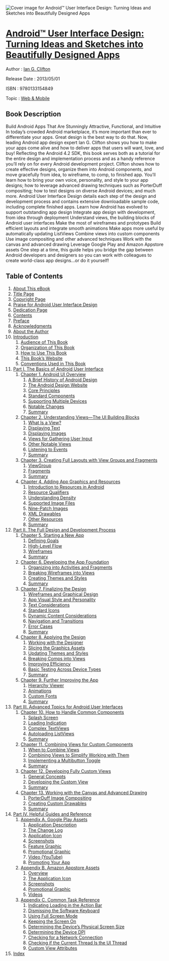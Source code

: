 ![Cover image for Android™ User Interface Design: Turning Ideas and Sketches into Beautifully Designed Apps](https://imgdetail.ebookreading.net/cover/cover/web_mobile/EB9780133154849.jpg)

[Android™ User Interface Design: Turning Ideas and Sketches into Beautifully Designed Apps](https://ebookreading.net/view/book/Android%E2%84%A2+User+Interface+Design%3A+Turning+Ideas+and+Sketches+into+Beautifully+Designed+Apps-EB9780133154849_1.html "Android™ User Interface Design: Turning Ideas and Sketches into Beautifully Designed Apps")
====================================================================================================================

Author : [Ian G. Clifton](https://ebookreading.net/search/author/Ian+G.+Clifton)

Release Date : 2013/05/01

ISBN : 9780133154849

Topic : [Web & Mobile](https://ebookreading.net/search/category/web-mobile)

Book Description
-----------------

Build Android Apps That Are Stunningly Attractive, Functional, and Intuitive
In today’s crowded Android marketplace, it’s more important than ever to differentiate your apps. Great design is the best way to do that. Now, leading Android app design expert Ian G. Clifton shows you how to make your apps come alive and how to deliver apps that users will want, love, and buy!
Reflecting the Android 4.2 SDK, this book serves both as a tutorial for the entire design and implementation process and as a handy reference you’ll rely on for every Android development project.
Clifton shows how to create effective designs, organize them into Android components, and move gracefully from idea, to wireframe, to comp, to finished app. You’ll learn how to bring your own voice, personality, and style to your app designs; how to leverage advanced drawing techniques such as PorterDuff compositing; how to test designs on diverse Android devices; and much more.
Android User Interface Design details each step of the design and development process and contains extensive downloadable sample code, including complete finished apps.
Learn how Android has evolved to support outstanding app design
Integrate app design with development, from idea through deployment
Understand views, the building blocks of Android user interfaces
Make the most of wireframes and prototypes
Build efficient layouts and integrate smooth animations
Make apps more useful by automatically updating ListViews
Combine views into custom components
Use image compositing and other advanced techniques
Work with the canvas and advanced drawing
Leverage Google Play and Amazon Appstore assets
One step at a time, this guide helps you bridge the gap between Android developers and designers so you can work with colleagues to create world-class app designs...or do it yourself!
              
Table of Contents
-----------------

1. [About This eBook](https://ebookreading.net/view/book/Android%E2%84%A2+User+Interface+Design%3A+Turning+Ideas+and+Sketches+into+Beautifully+Designed+Apps-EB9780133154849_1.html)
1. [Title Page](https://ebookreading.net/view/book/Android%E2%84%A2+User+Interface+Design%3A+Turning+Ideas+and+Sketches+into+Beautifully+Designed+Apps-EB9780133154849_4.html)
1. [Copyright Page](https://ebookreading.net/view/book/Android%E2%84%A2+User+Interface+Design%3A+Turning+Ideas+and+Sketches+into+Beautifully+Designed+Apps-EB9780133154849_5.html)
1. [Praise for Android User Interface Design](https://ebookreading.net/view/book/Android%E2%84%A2+User+Interface+Design%3A+Turning+Ideas+and+Sketches+into+Beautifully+Designed+Apps-EB9780133154849_6.html)
1. [Dedication Page](https://ebookreading.net/view/book/Android%E2%84%A2+User+Interface+Design%3A+Turning+Ideas+and+Sketches+into+Beautifully+Designed+Apps-EB9780133154849_0.html)
1. [Contents](https://ebookreading.net/view/book/Android%E2%84%A2+User+Interface+Design%3A+Turning+Ideas+and+Sketches+into+Beautifully+Designed+Apps-EB9780133154849_8.html)
1. [Preface](https://ebookreading.net/view/book/Android%E2%84%A2+User+Interface+Design%3A+Turning+Ideas+and+Sketches+into+Beautifully+Designed+Apps-EB9780133154849_0.html)
1. [Acknowledgments](https://ebookreading.net/view/book/Android%E2%84%A2+User+Interface+Design%3A+Turning+Ideas+and+Sketches+into+Beautifully+Designed+Apps-EB9780133154849_9.html)
1. [About the Author](https://ebookreading.net/view/book/Android%E2%84%A2+User+Interface+Design%3A+Turning+Ideas+and+Sketches+into+Beautifully+Designed+Apps-EB9780133154849_10.html)
1. [Introduction](https://ebookreading.net/view/book/Android%E2%84%A2+User+Interface+Design%3A+Turning+Ideas+and+Sketches+into+Beautifully+Designed+Apps-EB9780133154849_11.html)
    1. [Audience of This Book](https://ebookreading.net/view/book/Android%E2%84%A2+User+Interface+Design%3A+Turning+Ideas+and+Sketches+into+Beautifully+Designed+Apps-EB9780133154849_11.html#ch00lev1sec1)
    1. [Organization of This Book](https://ebookreading.net/view/book/Android%E2%84%A2+User+Interface+Design%3A+Turning+Ideas+and+Sketches+into+Beautifully+Designed+Apps-EB9780133154849_11.html#ch00lev1sec2)
    1. [How to Use This Book](https://ebookreading.net/view/book/Android%E2%84%A2+User+Interface+Design%3A+Turning+Ideas+and+Sketches+into+Beautifully+Designed+Apps-EB9780133154849_11.html#ch00lev1sec3)
    1. [This Book’s Website](https://ebookreading.net/view/book/Android%E2%84%A2+User+Interface+Design%3A+Turning+Ideas+and+Sketches+into+Beautifully+Designed+Apps-EB9780133154849_11.html#ch00lev1sec4)
    1. [Conventions Used in This Book](https://ebookreading.net/view/book/Android%E2%84%A2+User+Interface+Design%3A+Turning+Ideas+and+Sketches+into+Beautifully+Designed+Apps-EB9780133154849_11.html#ch00lev1sec5)
1. [Part I. The Basics of Android User Interface](https://ebookreading.net/view/book/Android%E2%84%A2+User+Interface+Design%3A+Turning+Ideas+and+Sketches+into+Beautifully+Designed+Apps-EB9780133154849_12.html)
    1. [Chapter 1. Android UI Overview](https://ebookreading.net/view/book/Android%E2%84%A2+User+Interface+Design%3A+Turning+Ideas+and+Sketches+into+Beautifully+Designed+Apps-EB9780133154849_13.html)
        1. [A Brief History of Android Design](https://ebookreading.net/view/book/Android%E2%84%A2+User+Interface+Design%3A+Turning+Ideas+and+Sketches+into+Beautifully+Designed+Apps-EB9780133154849_13.html#ch01lev1sec1)
        1. [The Android Design Website](https://ebookreading.net/view/book/Android%E2%84%A2+User+Interface+Design%3A+Turning+Ideas+and+Sketches+into+Beautifully+Designed+Apps-EB9780133154849_13.html#ch01lev1sec2)
        1. [Core Principles](https://ebookreading.net/view/book/Android%E2%84%A2+User+Interface+Design%3A+Turning+Ideas+and+Sketches+into+Beautifully+Designed+Apps-EB9780133154849_13.html#ch01lev1sec3)
        1. [Standard Components](https://ebookreading.net/view/book/Android%E2%84%A2+User+Interface+Design%3A+Turning+Ideas+and+Sketches+into+Beautifully+Designed+Apps-EB9780133154849_13.html#ch01lev1sec4)
        1. [Supporting Multiple Devices](https://ebookreading.net/view/book/Android%E2%84%A2+User+Interface+Design%3A+Turning+Ideas+and+Sketches+into+Beautifully+Designed+Apps-EB9780133154849_13.html#ch01lev1sec5)
        1. [Notable Changes](https://ebookreading.net/view/book/Android%E2%84%A2+User+Interface+Design%3A+Turning+Ideas+and+Sketches+into+Beautifully+Designed+Apps-EB9780133154849_13.html#ch01lev1sec6)
        1. [Summary](https://ebookreading.net/view/book/Android%E2%84%A2+User+Interface+Design%3A+Turning+Ideas+and+Sketches+into+Beautifully+Designed+Apps-EB9780133154849_13.html#ch01lev1sec7)
    1. [Chapter 2. Understanding Views—The UI Building Blocks](https://ebookreading.net/view/book/Android%E2%84%A2+User+Interface+Design%3A+Turning+Ideas+and+Sketches+into+Beautifully+Designed+Apps-EB9780133154849_14.html)
        1. [What Is a View?](https://ebookreading.net/view/book/Android%E2%84%A2+User+Interface+Design%3A+Turning+Ideas+and+Sketches+into+Beautifully+Designed+Apps-EB9780133154849_14.html#ch02lev1sec1)
        1. [Displaying Text](https://ebookreading.net/view/book/Android%E2%84%A2+User+Interface+Design%3A+Turning+Ideas+and+Sketches+into+Beautifully+Designed+Apps-EB9780133154849_14.html#ch02lev1sec2)
        1. [Displaying Images](https://ebookreading.net/view/book/Android%E2%84%A2+User+Interface+Design%3A+Turning+Ideas+and+Sketches+into+Beautifully+Designed+Apps-EB9780133154849_14.html#ch02lev1sec3)
        1. [Views for Gathering User Input](https://ebookreading.net/view/book/Android%E2%84%A2+User+Interface+Design%3A+Turning+Ideas+and+Sketches+into+Beautifully+Designed+Apps-EB9780133154849_14.html#ch02lev1sec4)
        1. [Other Notable Views](https://ebookreading.net/view/book/Android%E2%84%A2+User+Interface+Design%3A+Turning+Ideas+and+Sketches+into+Beautifully+Designed+Apps-EB9780133154849_14.html#ch02lev1sec5)
        1. [Listening to Events](https://ebookreading.net/view/book/Android%E2%84%A2+User+Interface+Design%3A+Turning+Ideas+and+Sketches+into+Beautifully+Designed+Apps-EB9780133154849_14.html#ch02lev1sec6)
        1. [Summary](https://ebookreading.net/view/book/Android%E2%84%A2+User+Interface+Design%3A+Turning+Ideas+and+Sketches+into+Beautifully+Designed+Apps-EB9780133154849_14.html#ch02lev1sec7)
    1. [Chapter 3. Creating Full Layouts with View Groups and Fragments](https://ebookreading.net/view/book/Android%E2%84%A2+User+Interface+Design%3A+Turning+Ideas+and+Sketches+into+Beautifully+Designed+Apps-EB9780133154849_15.html)
        1. [ViewGroup](https://ebookreading.net/view/book/Android%E2%84%A2+User+Interface+Design%3A+Turning+Ideas+and+Sketches+into+Beautifully+Designed+Apps-EB9780133154849_15.html#ch03lev1sec1)
        1. [Fragments](https://ebookreading.net/view/book/Android%E2%84%A2+User+Interface+Design%3A+Turning+Ideas+and+Sketches+into+Beautifully+Designed+Apps-EB9780133154849_15.html#ch03lev1sec2)
        1. [Summary](https://ebookreading.net/view/book/Android%E2%84%A2+User+Interface+Design%3A+Turning+Ideas+and+Sketches+into+Beautifully+Designed+Apps-EB9780133154849_15.html#ch03lev1sec3)
    1. [Chapter 4. Adding App Graphics and Resources](https://ebookreading.net/view/book/Android%E2%84%A2+User+Interface+Design%3A+Turning+Ideas+and+Sketches+into+Beautifully+Designed+Apps-EB9780133154849_16.html)
        1. [Introduction to Resources in Android](https://ebookreading.net/view/book/Android%E2%84%A2+User+Interface+Design%3A+Turning+Ideas+and+Sketches+into+Beautifully+Designed+Apps-EB9780133154849_16.html#ch04lev1sec1)
        1. [Resource Qualifiers](https://ebookreading.net/view/book/Android%E2%84%A2+User+Interface+Design%3A+Turning+Ideas+and+Sketches+into+Beautifully+Designed+Apps-EB9780133154849_16.html#ch04lev1sec2)
        1. [Understanding Density](https://ebookreading.net/view/book/Android%E2%84%A2+User+Interface+Design%3A+Turning+Ideas+and+Sketches+into+Beautifully+Designed+Apps-EB9780133154849_16.html#ch04lev1sec3)
        1. [Supported Image Files](https://ebookreading.net/view/book/Android%E2%84%A2+User+Interface+Design%3A+Turning+Ideas+and+Sketches+into+Beautifully+Designed+Apps-EB9780133154849_16.html#ch04lev1sec4)
        1. [Nine-Patch Images](https://ebookreading.net/view/book/Android%E2%84%A2+User+Interface+Design%3A+Turning+Ideas+and+Sketches+into+Beautifully+Designed+Apps-EB9780133154849_16.html#ch04lev1sec5)
        1. [XML Drawables](https://ebookreading.net/view/book/Android%E2%84%A2+User+Interface+Design%3A+Turning+Ideas+and+Sketches+into+Beautifully+Designed+Apps-EB9780133154849_16.html#ch04lev1sec6)
        1. [Other Resources](https://ebookreading.net/view/book/Android%E2%84%A2+User+Interface+Design%3A+Turning+Ideas+and+Sketches+into+Beautifully+Designed+Apps-EB9780133154849_16.html#ch04lev1sec7)
        1. [Summary](https://ebookreading.net/view/book/Android%E2%84%A2+User+Interface+Design%3A+Turning+Ideas+and+Sketches+into+Beautifully+Designed+Apps-EB9780133154849_16.html#ch04lev1sec8)
1. [Part II. The Full Design and Development Process](https://ebookreading.net/view/book/Android%E2%84%A2+User+Interface+Design%3A+Turning+Ideas+and+Sketches+into+Beautifully+Designed+Apps-EB9780133154849_17.html)
    1. [Chapter 5. Starting a New App](https://ebookreading.net/view/book/Android%E2%84%A2+User+Interface+Design%3A+Turning+Ideas+and+Sketches+into+Beautifully+Designed+Apps-EB9780133154849_18.html)
        1. [Defining Goals](https://ebookreading.net/view/book/Android%E2%84%A2+User+Interface+Design%3A+Turning+Ideas+and+Sketches+into+Beautifully+Designed+Apps-EB9780133154849_18.html#ch05lev1sec1)
        1. [High-Level Flow](https://ebookreading.net/view/book/Android%E2%84%A2+User+Interface+Design%3A+Turning+Ideas+and+Sketches+into+Beautifully+Designed+Apps-EB9780133154849_18.html#ch05lev1sec2)
        1. [Wireframes](https://ebookreading.net/view/book/Android%E2%84%A2+User+Interface+Design%3A+Turning+Ideas+and+Sketches+into+Beautifully+Designed+Apps-EB9780133154849_18.html#ch05lev1sec3)
        1. [Summary](https://ebookreading.net/view/book/Android%E2%84%A2+User+Interface+Design%3A+Turning+Ideas+and+Sketches+into+Beautifully+Designed+Apps-EB9780133154849_18.html#ch05lev1sec4)
    1. [Chapter 6. Developing the App Foundation](https://ebookreading.net/view/book/Android%E2%84%A2+User+Interface+Design%3A+Turning+Ideas+and+Sketches+into+Beautifully+Designed+Apps-EB9780133154849_20.html)
        1. [Organizing into Activities and Fragments](https://ebookreading.net/view/book/Android%E2%84%A2+User+Interface+Design%3A+Turning+Ideas+and+Sketches+into+Beautifully+Designed+Apps-EB9780133154849_20.html#ch06lev1sec1)
        1. [Breaking Wireframes into Views](https://ebookreading.net/view/book/Android%E2%84%A2+User+Interface+Design%3A+Turning+Ideas+and+Sketches+into+Beautifully+Designed+Apps-EB9780133154849_20.html#ch06lev1sec2)
        1. [Creating Themes and Styles](https://ebookreading.net/view/book/Android%E2%84%A2+User+Interface+Design%3A+Turning+Ideas+and+Sketches+into+Beautifully+Designed+Apps-EB9780133154849_20.html#ch06lev1sec3)
        1. [Summary](https://ebookreading.net/view/book/Android%E2%84%A2+User+Interface+Design%3A+Turning+Ideas+and+Sketches+into+Beautifully+Designed+Apps-EB9780133154849_20.html#ch06lev1sec4)
    1. [Chapter 7. Finalizing the Design](https://ebookreading.net/view/book/Android%E2%84%A2+User+Interface+Design%3A+Turning+Ideas+and+Sketches+into+Beautifully+Designed+Apps-EB9780133154849_0.html)
        1. [Wireframes and Graphical Design](https://ebookreading.net/view/book/Android%E2%84%A2+User+Interface+Design%3A+Turning+Ideas+and+Sketches+into+Beautifully+Designed+Apps-EB9780133154849_0.html#ch07lev1sec1)
        1. [App Visual Style and Personality](https://ebookreading.net/view/book/Android%E2%84%A2+User+Interface+Design%3A+Turning+Ideas+and+Sketches+into+Beautifully+Designed+Apps-EB9780133154849_0.html#ch07lev1sec2)
        1. [Text Considerations](https://ebookreading.net/view/book/Android%E2%84%A2+User+Interface+Design%3A+Turning+Ideas+and+Sketches+into+Beautifully+Designed+Apps-EB9780133154849_0.html#ch07lev1sec3)
        1. [Standard Icons](https://ebookreading.net/view/book/Android%E2%84%A2+User+Interface+Design%3A+Turning+Ideas+and+Sketches+into+Beautifully+Designed+Apps-EB9780133154849_0.html#ch07lev1sec4)
        1. [Dynamic Content Considerations](https://ebookreading.net/view/book/Android%E2%84%A2+User+Interface+Design%3A+Turning+Ideas+and+Sketches+into+Beautifully+Designed+Apps-EB9780133154849_0.html#ch07lev1sec5)
        1. [Navigation and Transitions](https://ebookreading.net/view/book/Android%E2%84%A2+User+Interface+Design%3A+Turning+Ideas+and+Sketches+into+Beautifully+Designed+Apps-EB9780133154849_0.html#ch07lev1sec6)
        1. [Error Cases](https://ebookreading.net/view/book/Android%E2%84%A2+User+Interface+Design%3A+Turning+Ideas+and+Sketches+into+Beautifully+Designed+Apps-EB9780133154849_0.html#ch07lev1sec7)
        1. [Summary](https://ebookreading.net/view/book/Android%E2%84%A2+User+Interface+Design%3A+Turning+Ideas+and+Sketches+into+Beautifully+Designed+Apps-EB9780133154849_0.html#ch07lev1sec8)
    1. [Chapter 8. Applying the Design](https://ebookreading.net/view/book/Android%E2%84%A2+User+Interface+Design%3A+Turning+Ideas+and+Sketches+into+Beautifully+Designed+Apps-EB9780133154849_21.html)
        1. [Working with the Designer](https://ebookreading.net/view/book/Android%E2%84%A2+User+Interface+Design%3A+Turning+Ideas+and+Sketches+into+Beautifully+Designed+Apps-EB9780133154849_21.html#ch08lev1sec1)
        1. [Slicing the Graphics Assets](https://ebookreading.net/view/book/Android%E2%84%A2+User+Interface+Design%3A+Turning+Ideas+and+Sketches+into+Beautifully+Designed+Apps-EB9780133154849_21.html#ch08lev1sec2)
        1. [Updating Themes and Styles](https://ebookreading.net/view/book/Android%E2%84%A2+User+Interface+Design%3A+Turning+Ideas+and+Sketches+into+Beautifully+Designed+Apps-EB9780133154849_21.html#ch08lev1sec3)
        1. [Breaking Comps into Views](https://ebookreading.net/view/book/Android%E2%84%A2+User+Interface+Design%3A+Turning+Ideas+and+Sketches+into+Beautifully+Designed+Apps-EB9780133154849_21.html#ch08lev1sec4)
        1. [Improving Efficiency](https://ebookreading.net/view/book/Android%E2%84%A2+User+Interface+Design%3A+Turning+Ideas+and+Sketches+into+Beautifully+Designed+Apps-EB9780133154849_21.html#ch08lev1sec5)
        1. [Basic Testing Across Device Types](https://ebookreading.net/view/book/Android%E2%84%A2+User+Interface+Design%3A+Turning+Ideas+and+Sketches+into+Beautifully+Designed+Apps-EB9780133154849_21.html#ch08lev1sec6)
        1. [Summary](https://ebookreading.net/view/book/Android%E2%84%A2+User+Interface+Design%3A+Turning+Ideas+and+Sketches+into+Beautifully+Designed+Apps-EB9780133154849_21.html#ch08lev1sec7)
    1. [Chapter 9. Further Improving the App](https://ebookreading.net/view/book/Android%E2%84%A2+User+Interface+Design%3A+Turning+Ideas+and+Sketches+into+Beautifully+Designed+Apps-EB9780133154849_22.html)
        1. [Hierarchy Viewer](https://ebookreading.net/view/book/Android%E2%84%A2+User+Interface+Design%3A+Turning+Ideas+and+Sketches+into+Beautifully+Designed+Apps-EB9780133154849_22.html#ch09lev1sec1)
        1. [Animations](https://ebookreading.net/view/book/Android%E2%84%A2+User+Interface+Design%3A+Turning+Ideas+and+Sketches+into+Beautifully+Designed+Apps-EB9780133154849_22.html#ch09lev1sec2)
        1. [Custom Fonts](https://ebookreading.net/view/book/Android%E2%84%A2+User+Interface+Design%3A+Turning+Ideas+and+Sketches+into+Beautifully+Designed+Apps-EB9780133154849_22.html#ch09lev1sec3)
        1. [Summary](https://ebookreading.net/view/book/Android%E2%84%A2+User+Interface+Design%3A+Turning+Ideas+and+Sketches+into+Beautifully+Designed+Apps-EB9780133154849_22.html#ch09lev1sec4)
1. [Part III. Advanced Topics for Android User Interfaces](https://ebookreading.net/view/book/Android%E2%84%A2+User+Interface+Design%3A+Turning+Ideas+and+Sketches+into+Beautifully+Designed+Apps-EB9780133154849_23.html)
    1. [Chapter 10. How to Handle Common Components](https://ebookreading.net/view/book/Android%E2%84%A2+User+Interface+Design%3A+Turning+Ideas+and+Sketches+into+Beautifully+Designed+Apps-EB9780133154849_24.html)
        1. [Splash Screen](https://ebookreading.net/view/book/Android%E2%84%A2+User+Interface+Design%3A+Turning+Ideas+and+Sketches+into+Beautifully+Designed+Apps-EB9780133154849_24.html#ch10lev1sec1)
        1. [Loading Indication](https://ebookreading.net/view/book/Android%E2%84%A2+User+Interface+Design%3A+Turning+Ideas+and+Sketches+into+Beautifully+Designed+Apps-EB9780133154849_24.html#ch10lev1sec2)
        1. [Complex TextViews](https://ebookreading.net/view/book/Android%E2%84%A2+User+Interface+Design%3A+Turning+Ideas+and+Sketches+into+Beautifully+Designed+Apps-EB9780133154849_24.html#ch10lev1sec3)
        1. [Autoloading ListViews](https://ebookreading.net/view/book/Android%E2%84%A2+User+Interface+Design%3A+Turning+Ideas+and+Sketches+into+Beautifully+Designed+Apps-EB9780133154849_24.html#ch10lev1sec4)
        1. [Summary](https://ebookreading.net/view/book/Android%E2%84%A2+User+Interface+Design%3A+Turning+Ideas+and+Sketches+into+Beautifully+Designed+Apps-EB9780133154849_24.html#ch10lev1sec5)
    1. [Chapter 11. Combining Views for Custom Components](https://ebookreading.net/view/book/Android%E2%84%A2+User+Interface+Design%3A+Turning+Ideas+and+Sketches+into+Beautifully+Designed+Apps-EB9780133154849_25.html)
        1. [When to Combine Views](https://ebookreading.net/view/book/Android%E2%84%A2+User+Interface+Design%3A+Turning+Ideas+and+Sketches+into+Beautifully+Designed+Apps-EB9780133154849_25.html#ch11lev1sec1)
        1. [Combining Views to Simplify Working with Them](https://ebookreading.net/view/book/Android%E2%84%A2+User+Interface+Design%3A+Turning+Ideas+and+Sketches+into+Beautifully+Designed+Apps-EB9780133154849_25.html#ch11lev1sec2)
        1. [Implementing a Multibutton Toggle](https://ebookreading.net/view/book/Android%E2%84%A2+User+Interface+Design%3A+Turning+Ideas+and+Sketches+into+Beautifully+Designed+Apps-EB9780133154849_25.html#ch11lev1sec3)
        1. [Summary](https://ebookreading.net/view/book/Android%E2%84%A2+User+Interface+Design%3A+Turning+Ideas+and+Sketches+into+Beautifully+Designed+Apps-EB9780133154849_25.html#ch11lev1sec4)
    1. [Chapter 12. Developing Fully Custom Views](https://ebookreading.net/view/book/Android%E2%84%A2+User+Interface+Design%3A+Turning+Ideas+and+Sketches+into+Beautifully+Designed+Apps-EB9780133154849_26.html)
        1. [General Concepts](https://ebookreading.net/view/book/Android%E2%84%A2+User+Interface+Design%3A+Turning+Ideas+and+Sketches+into+Beautifully+Designed+Apps-EB9780133154849_26.html#ch12lev1sec1)
        1. [Developing the Custom View](https://ebookreading.net/view/book/Android%E2%84%A2+User+Interface+Design%3A+Turning+Ideas+and+Sketches+into+Beautifully+Designed+Apps-EB9780133154849_26.html#ch12lev1sec2)
        1. [Summary](https://ebookreading.net/view/book/Android%E2%84%A2+User+Interface+Design%3A+Turning+Ideas+and+Sketches+into+Beautifully+Designed+Apps-EB9780133154849_26.html#ch12lev1sec3)
    1. [Chapter 13. Working with the Canvas and Advanced Drawing](https://ebookreading.net/view/book/Android%E2%84%A2+User+Interface+Design%3A+Turning+Ideas+and+Sketches+into+Beautifully+Designed+Apps-EB9780133154849_27.html)
        1. [PorterDuff Image Compositing](https://ebookreading.net/view/book/Android%E2%84%A2+User+Interface+Design%3A+Turning+Ideas+and+Sketches+into+Beautifully+Designed+Apps-EB9780133154849_27.html#ch13lev1sec1)
        1. [Creating Custom Drawables](https://ebookreading.net/view/book/Android%E2%84%A2+User+Interface+Design%3A+Turning+Ideas+and+Sketches+into+Beautifully+Designed+Apps-EB9780133154849_27.html#ch13lev1sec2)
        1. [Summary](https://ebookreading.net/view/book/Android%E2%84%A2+User+Interface+Design%3A+Turning+Ideas+and+Sketches+into+Beautifully+Designed+Apps-EB9780133154849_27.html#ch13lev1sec3)
1. [Part IV. Helpful Guides and Reference](https://ebookreading.net/view/book/Android%E2%84%A2+User+Interface+Design%3A+Turning+Ideas+and+Sketches+into+Beautifully+Designed+Apps-EB9780133154849_28.html)
    1. [Appendix A. Google Play Assets](https://ebookreading.net/view/book/Android%E2%84%A2+User+Interface+Design%3A+Turning+Ideas+and+Sketches+into+Beautifully+Designed+Apps-EB9780133154849_29.html)
        1. [Application Description](https://ebookreading.net/view/book/Android%E2%84%A2+User+Interface+Design%3A+Turning+Ideas+and+Sketches+into+Beautifully+Designed+Apps-EB9780133154849_29.html#app01lev1sec1)
        1. [The Change Log](https://ebookreading.net/view/book/Android%E2%84%A2+User+Interface+Design%3A+Turning+Ideas+and+Sketches+into+Beautifully+Designed+Apps-EB9780133154849_29.html#app01lev1sec2)
        1. [Application Icon](https://ebookreading.net/view/book/Android%E2%84%A2+User+Interface+Design%3A+Turning+Ideas+and+Sketches+into+Beautifully+Designed+Apps-EB9780133154849_29.html#app01lev1sec3)
        1. [Screenshots](https://ebookreading.net/view/book/Android%E2%84%A2+User+Interface+Design%3A+Turning+Ideas+and+Sketches+into+Beautifully+Designed+Apps-EB9780133154849_29.html#app01lev1sec4)
        1. [Feature Graphic](https://ebookreading.net/view/book/Android%E2%84%A2+User+Interface+Design%3A+Turning+Ideas+and+Sketches+into+Beautifully+Designed+Apps-EB9780133154849_29.html#app01lev1sec5)
        1. [Promotional Graphic](https://ebookreading.net/view/book/Android%E2%84%A2+User+Interface+Design%3A+Turning+Ideas+and+Sketches+into+Beautifully+Designed+Apps-EB9780133154849_29.html#app01lev1sec6)
        1. [Video (YouTube)](https://ebookreading.net/view/book/Android%E2%84%A2+User+Interface+Design%3A+Turning+Ideas+and+Sketches+into+Beautifully+Designed+Apps-EB9780133154849_29.html#app01lev1sec7)
        1. [Promoting Your App](https://ebookreading.net/view/book/Android%E2%84%A2+User+Interface+Design%3A+Turning+Ideas+and+Sketches+into+Beautifully+Designed+Apps-EB9780133154849_29.html#app01lev1sec8)
    1. [Appendix B. Amazon Appstore Assets](https://ebookreading.net/view/book/Android%E2%84%A2+User+Interface+Design%3A+Turning+Ideas+and+Sketches+into+Beautifully+Designed+Apps-EB9780133154849_30.html)
        1. [Overview](https://ebookreading.net/view/book/Android%E2%84%A2+User+Interface+Design%3A+Turning+Ideas+and+Sketches+into+Beautifully+Designed+Apps-EB9780133154849_30.html#app02lev1sec1)
        1. [The Application Icon](https://ebookreading.net/view/book/Android%E2%84%A2+User+Interface+Design%3A+Turning+Ideas+and+Sketches+into+Beautifully+Designed+Apps-EB9780133154849_30.html#app02lev1sec2)
        1. [Screenshots](https://ebookreading.net/view/book/Android%E2%84%A2+User+Interface+Design%3A+Turning+Ideas+and+Sketches+into+Beautifully+Designed+Apps-EB9780133154849_30.html#app02lev1sec3)
        1. [Promotional Graphic](https://ebookreading.net/view/book/Android%E2%84%A2+User+Interface+Design%3A+Turning+Ideas+and+Sketches+into+Beautifully+Designed+Apps-EB9780133154849_30.html#app02lev1sec4)
        1. [Videos](https://ebookreading.net/view/book/Android%E2%84%A2+User+Interface+Design%3A+Turning+Ideas+and+Sketches+into+Beautifully+Designed+Apps-EB9780133154849_30.html#app02lev1sec5)
    1. [Appendix C. Common Task Reference](https://ebookreading.net/view/book/Android%E2%84%A2+User+Interface+Design%3A+Turning+Ideas+and+Sketches+into+Beautifully+Designed+Apps-EB9780133154849_31.html)
        1. [Indicating Loading in the Action Bar](https://ebookreading.net/view/book/Android%E2%84%A2+User+Interface+Design%3A+Turning+Ideas+and+Sketches+into+Beautifully+Designed+Apps-EB9780133154849_31.html#app03lev1sec1)
        1. [Dismissing the Software Keyboard](https://ebookreading.net/view/book/Android%E2%84%A2+User+Interface+Design%3A+Turning+Ideas+and+Sketches+into+Beautifully+Designed+Apps-EB9780133154849_31.html#app03lev1sec2)
        1. [Using Full Screen Mode](https://ebookreading.net/view/book/Android%E2%84%A2+User+Interface+Design%3A+Turning+Ideas+and+Sketches+into+Beautifully+Designed+Apps-EB9780133154849_31.html#app03lev1sec3)
        1. [Keeping the Screen On](https://ebookreading.net/view/book/Android%E2%84%A2+User+Interface+Design%3A+Turning+Ideas+and+Sketches+into+Beautifully+Designed+Apps-EB9780133154849_31.html#app03lev1sec4)
        1. [Determining the Device’s Physical Screen Size](https://ebookreading.net/view/book/Android%E2%84%A2+User+Interface+Design%3A+Turning+Ideas+and+Sketches+into+Beautifully+Designed+Apps-EB9780133154849_31.html#app03lev1sec5)
        1. [Determining the Device DPI](https://ebookreading.net/view/book/Android%E2%84%A2+User+Interface+Design%3A+Turning+Ideas+and+Sketches+into+Beautifully+Designed+Apps-EB9780133154849_31.html#app03lev1sec6)
        1. [Checking for a Network Connection](https://ebookreading.net/view/book/Android%E2%84%A2+User+Interface+Design%3A+Turning+Ideas+and+Sketches+into+Beautifully+Designed+Apps-EB9780133154849_31.html#app03lev1sec7)
        1. [Checking if the Current Thread Is the UI Thread](https://ebookreading.net/view/book/Android%E2%84%A2+User+Interface+Design%3A+Turning+Ideas+and+Sketches+into+Beautifully+Designed+Apps-EB9780133154849_31.html#app03lev1sec8)
        1. [Custom View Attributes](https://ebookreading.net/view/book/Android%E2%84%A2+User+Interface+Design%3A+Turning+Ideas+and+Sketches+into+Beautifully+Designed+Apps-EB9780133154849_31.html#app03lev1sec9)
1. [Index](https://ebookreading.net/view/book/Android%E2%84%A2+User+Interface+Design%3A+Turning+Ideas+and+Sketches+into+Beautifully+Designed+Apps-EB9780133154849_32.html)
